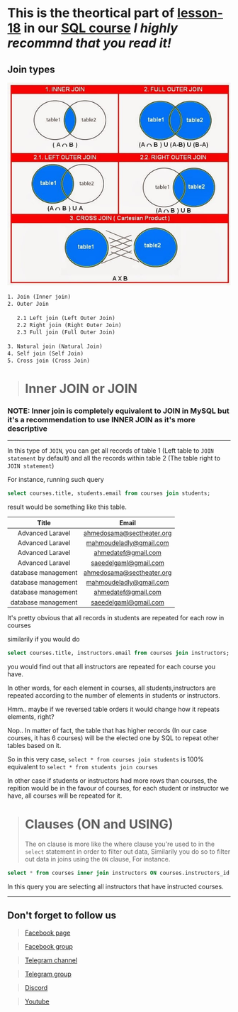 # This is the theortical part of [lesson-18]() in our [SQL course](https://youtube.com/playlist?list=PL7mt2FDjAkPf5lpAnUDwbTYH4tuB-BN-v) _I highly recommnd that you read it!_

## Join types

![SQL types](./sql-types.jpg)

```
1. Join (Inner join)
2. Outer Join

   2.1 Left join (Left Outer Join)
   2.2 Right join (Right Outer Join)
   2.3 Full join (Full Outer Join)

3. Natural join (Natural Join)
4. Self join (Self Join)
5. Cross join (Cross Join)
```

> # **Inner JOIN or JOIN**

### NOTE: Inner join is completely equivalent to JOIN in MySQL but it's a recommendation to use INNER JOIN as it's more descriptive

---

In this type of `JOIN`, you can get all records of table 1 (Left table to `JOIN statement` by default) and all the records within table 2 (The table right to `JOIN statement`)

For instance, running such query

```sql
select courses.title, students.email from courses join students;
```

result would be something like this table.

|        Title        |           Email           |
| :-----------------: | :-----------------------: |
|  Advanced Laravel   | ahmedosama@sectheater.org |
|  Advanced Laravel   |  mahmoudeladly@gmail.com  |
|  Advanced Laravel   |    ahmedatef@gmail.com    |
|  Advanced Laravel   |   saeedelgaml@gmail.com   |
| database management | ahmedosama@sectheater.org |
| database management |  mahmoudeladly@gmail.com  |
| database management |    ahmedatef@gmail.com    |
| database management |   saeedelgaml@gmail.com   |

It's pretty obvious that all records in students are repeated for each row in courses

similarily if you would do

```sql
select courses.title, instructors.email from courses join instructors;
```

you would find out that all instructors are repeated for each course you have.

In other words, for each element in courses, all students,instructors are repeated according to the number of elements in students or instructors.

Hmm.. maybe if we reversed table orders it would change how it repeats elements, right?

Nop.. In matter of fact, the table that has higher records (In our case courses, it has 6 courses) will be the elected one by SQL to repeat other tables based on it.

So in this very case, `select * from courses join students` is 100% equivalent to `select * from students join courses`

In other case if students or instructors had more rows than courses, the repition would be in the favour of courses, for each student or instructor we have, all courses will be repeated for it.

> # Clauses (ON and USING)
>
> The on clause is more like the where clause you're used to in the `select` statement in order to filter out data, Similarily you do so to filter out data in joins using the `ON` clause, For instance.

```sql
select * from courses inner join instructors ON courses.instructors_id = instructors.id;
```

In this query you are selecting all instructors that have instructed courses.

---

## Don't forget to follow us

> [Facebook page](https://bit.ly/39dTot4)

> [Facebook group](https://bit.ly/39c5YsH)

> [Telegram channel](https://bit.ly/35Zd41Z)

> [Telegram group](https://bit.ly/361mzOd)

> [Discord](https://bit.ly/39c8Ohw)

> [Youtube](https://bit.ly/2J3v95R)
